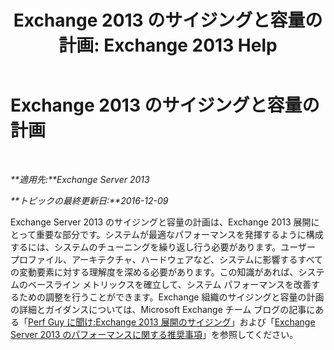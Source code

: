 ﻿---
title: 'Exchange 2013 のサイジングと容量の計画: Exchange 2013 Help'
TOCTitle: Exchange 2013 のサイジングと容量の計画
ms:assetid: d9852860-1a4c-4162-83f1-7131432be7d6
ms:mtpsurl: https://technet.microsoft.com/ja-jp/library/Dn178505(v=EXCHG.150)
ms:contentKeyID: 54652986
ms.date: 04/24/2018
mtps_version: v=EXCHG.150
ms.translationtype: HT
---

# Exchange 2013 のサイジングと容量の計画

 

_**適用先:**Exchange Server 2013_

_**トピックの最終更新日:**2016-12-09_

Exchange Server 2013 のサイジングと容量の計画は、Exchange 2013 展開にとって重要な部分です。システムが最適なパフォーマンスを発揮するように構成するには、システムのチューニングを繰り返し行う必要があります。ユーザー プロファイル、アーキテクチャ、ハードウェアなど、システムに影響するすべての変動要素に対する理解度を深める必要があります。この知識があれば、システムのベースライン メトリックスを確立して、システム パフォーマンスを改善するための調整を行うことができます。Exchange 組織のサイジングと容量の計画の詳細とガイダンスについては、Microsoft Exchange チーム ブログの記事にある「[Perf Guy に聞け:Exchange 2013 展開のサイジング](https://go.microsoft.com/fwlink/p/?linkid=301990)」および「[Exchange Server 2013 のパフォーマンスに関する推奨事項](exchange-server-2013-performance-recommendations-exchange-2013-help.md)」を参照してください。

